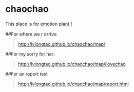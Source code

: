 # chaochao

This place is for emotion plant！



##For where we r arrive:
>http://lvlongtao.github.io/chaochao/map/

##For my sorry for her:
>http://lvlongtao.github.io/chaochao/map/llovechao

##For an report test
>http://lvlongtao.github.io/chaochao/map/report.html
